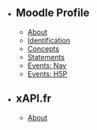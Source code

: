 - ## Moodle Profile
    - [About](/profiles/moodle)
    - [Identification](/profiles/moodle/id)
    - [Concepts](/profiles/moodle/concepts)
    - [Statements](/profiles/moodle/statements)
    - [Events: Nav](/profiles/moodle/nav)
    - [Events: H5P](/profiles/moodle/hvp)

- ## xAPI.fr
    - [About](/profiles/xapi)

